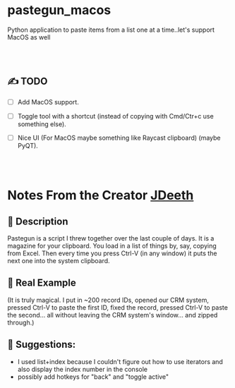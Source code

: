# pastegun_macos
Python application to paste items from a list one at a time..let's support MacOS as well

<br><br>


## ✍️ TODO
- [ ] Add MacOS support.
- [ ] Toggle tool with a shortcut (instead of copying with Cmd/Ctr+c use something else).
- [ ] Nice UI (For MacOS maybe something like Raycast clipboard) (maybe PyQT).



<br><br>

# Notes From the Creator [JDeeth](https://github.com/JDeeth)

## 📖 Description 

Pastegun is a script I threw together over the last couple of days. It is a magazine for your clipboard. You load in a list of things by, say, copying from Excel. Then every time you press Ctrl-V (in any window) it puts the next one into the system clipboard.

## 💪 Real Example

(It is truly magical. I put in ~200 record IDs, opened our CRM system, pressed Ctrl-V to paste the first ID, fixed the record, pressed Ctrl-V to paste the second… all without leaving the CRM system's window… and zipped through.)


## 📝 Suggestions:

- I used list+index because I couldn't figure out how to use iterators and also display the index number in the console
- possibly add hotkeys for "back" and "toggle active"

<br><br>
